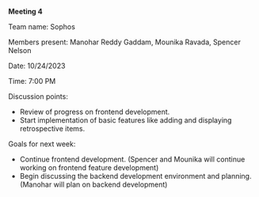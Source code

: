 **Meeting 4**

Team name: Sophos

Members present: Manohar Reddy Gaddam, Mounika Ravada, Spencer Nelson

Date: 10/24/2023

Time: 7:00 PM

Discussion points:
- Review of progress on frontend development.
- Start implementation of basic features like adding and displaying retrospective items.

Goals for next week:
- Continue frontend development. (Spencer and Mounika will continue working on frontend feature development)
- Begin discussing the backend development environment and planning. (Manohar will plan on backend development)